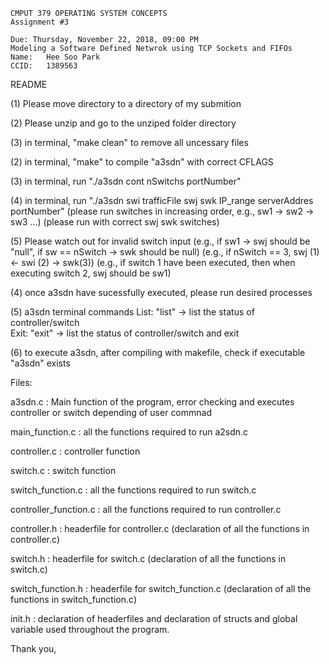 
    CMPUT 379 OPERATING SYSTEM CONCEPTS
    Assignment #3
    
    Due: Thursday, November 22, 2018, 09:00 PM
    Modeling a Software Defined Netwrok using TCP Sockets and FIFOs
    Name:   Hee Soo Park
    CCID:   1389563


README

(1) Please move directory to a directory of my submition

(2) Please unzip and go to the unziped folder directory

(3) in terminal, "make clean" to remove all uncessary files

(2) in terminal, "make" to compile "a3sdn" with correct CFLAGS

(3) in terminal, run "./a3sdn cont nSwitchs portNumber"

(4) in terminal, run "./a3sdn swi trafficFile swj swk IP_range serverAddres portNumber"
		 (please run switches in increasing order, e.g., sw1 -> sw2 -> sw3 ...)
		 (please run with correct swj swk switches)

(5) Please watch out for invalid switch input
	(e.g., if sw1 -> swj should be "null", if sw == nSwitch -> swk should be null)
	(e.g., if nSwitch == 3, swj (1) <- swi (2) -> swk(3))
	(e.g., if switch 1 have been executed, then when executing switch 2, swj should be sw1)

(4) once a3sdn have sucessfully executed, please run desired processes

(5)	a3sdn terminal commands
 	List: "list"  -> list the status of controller/switch	
	Exit: "exit"  -> list the status of controller/switch and exit

(6) to execute a3sdn, after compiling with makefile, check if executable "a3sdn" exists


Files:

a3sdn.c      : Main function of the program, error checking and executes controller or switch depending of user commnad

main_function.c : all the functions required to run a2sdn.c

controller.c : controller function

switch.c     : switch function

switch_function.c : all the functions required to run switch.c

controller_function.c : all the functions required to run controller.c

controller.h : headerfile for controller.c (declaration of all the functions in controller.c)

switch.h     : headerfile for switch.c (declaration of all the functions in switch.c)

switch_function.h : headerfile for switch_function.c (declaration of all the functions in switch_function.c)

init.h	: declaration of headerfiles and declaration of structs and global variable used throughout the program.


Thank you,